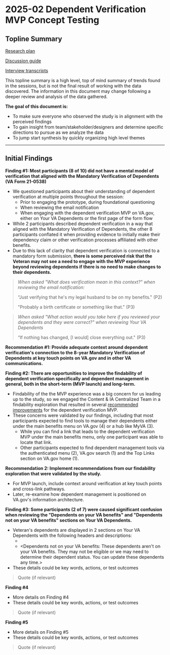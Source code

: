 # 2025-02 Dependent Verification MVP Concept Testing 
## Topline Summary

[Research plan](https://github.com/department-of-veterans-affairs/va.gov-team/blob/master/products/dependents/research/2025-02-dependents-verification-mvp-research/research-plan.md)

[Discussion guide](https://github.com/department-of-veterans-affairs/va.gov-team/blob/master/products/dependents/research/2025-02-dependents-verification-mvp-research/conversation-guide.md)

[Interview transcripts](https://dvagov.sharepoint.com/:f:/r/sites/vaabdvro/Shared%20Documents/Dependents%20Management/research/2025%2002%20Dependents%20verification%20MVP%20research?csf=1&web=1&e=tABZyd)


This topline summary is a high level, top of mind summary of trends found in the sessions, but is not the final result of working with the data discovered. The information in this document may change following a deeper review and analysis of the data gathered. 

**The goal of this document is:**
 - To make sure everyone who observed the study is in alignment with the perceived findings
 - To gain insight from team/stakeholder/designers and determine specific directions to pursue as we analyze the data
 - To jump start synthesis by quickly organizing high level themes 

---
  
## Initial Findings


**Finding #1: Most participants (8 of 10) did not have a mental model of verification that aligned with the Mandatory Verification of Dependents (VA Form 21-0538)**

- We questioned participants about their understanding of dependent verification at multiple points throughout the session:
  - Prior to engaging the prototype, during foundational questioning
  - When reviewing the email notification
  - When engaging with the dependent verification MVP on VA.gov, either on Your VA Dependents or the first page of the form flow
- While 2 participants described dependent verification in a way that aligned with the Mandatory Verification of Dependents, the other 8 participants conflated it when providing evidence to initially make their dependency claim or other verification processes affiliated with other benefits.
- Due to this lack of clarity that dependent verification is connected to a mandatory form submission, **there is some perceived risk that the Veteran may not see a need to engage with the MVP experience beyond reviewing dependents if there is no need to make changes to their dependents.**
> _When asked "What does verification mean in this context?" when reviewing the email notification:_
> 
> “Just verifying that he's my legal husband to be on my benefits." (P2)
> 
> "Probably a birth certificate or something like that." (P3)

> _When asked "What action would you take here if you reviewed your dependents and they were correct?" when reviewing Your VA Dependents_
> 
> “If nothing has changed, [I would] close everything out." (P3)

**Recommendation #1: Provide adequate context around dependent verification's connection to the 8-year Mandatory Verification of Dependents at key touch points on VA.gov and in other VA communications.**

**Finding #2: There are opportunities to improve the findability of dependent verification specifically and dependent management in general, both in the short-term (MVP launch) and long-term.**

- Findability of the the MVP experience was a big concern for us leading up to the study, so we engaged the Content & IA Centralized Team in a findability exploration that resulted in several [recommended improvements](https://app.mural.co/t/departmentofveteransaffairs9999/m/departmentofveteransaffairs9999/1717521751866/127cbff63df95bedf011a5463797989197bc069d?sender=u859fac93c61da901b7914439) for the dependent verification MVP. 
- These concerns were validated by our findings, including that most participants expected to find tools to manage their dependents either under the main benefits menu on VA.gov (4) or a hub like MyVA (3).
  - While you can find a link that leads to the dependent verification MVP under the main benefits menu, only one participant was able to locate that link.
  - Other participants expected to find dependent management tools via the authenticated menu (2), VA.gov search (1) and the Top Links section on VA.gov home (1).

**Recommendation 2: Implement recommendations from our findability exploration that were validated by the study.**
- For MVP launch, include context around verification at key touch points and cross-link pathways.
- Later, re-examine how dependent management is positioned on VA.gov's information architecture. 

**Finding #3: Some participants (2 of 7) were caused significant confusion when reviewing the "Dependents on your VA benefits" and "Dependents not on your VA benefits" sections on Your VA Dependents.**
- Veteran's dependents are displayed in 2 sections on Your VA Dependents with the following headers and descriptions:
  - <Dependents on your VA benefits: These dependents are on your VA benefits. You can update these dependents any time.>
  - <Dependents not on your VA benefits: These dependents aren't on your VA benefits. They may not be eligible or we may need to determine their dependent status. You can update these dependents any time.> 
- These details could be key words, actions, or test outcomes
> Quote (if relevant)

**Finding #4**
- More details on Finding #4
- These details could be key words, actions, or test outcomes
> Quote (if relevant)

**Finding #5**
- More details on Finding #5
- These details could be key words, actions, or test outcomes
> Quote (if relevant)
